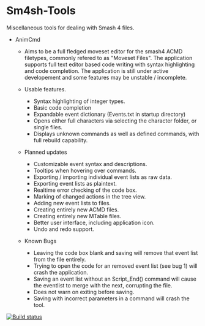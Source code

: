 Sm4sh-Tools
===========

Miscellaneous tools for dealing with Smash 4 files.

- AnimCmd
  - Aims to be a full fledged moveset editor for the smash4 ACMD filetypes, commonly refered to as "Moveset Files". The application supports full text editor based code writing with syntax highlighting and code completion. The application is still under active developement and some features may be unstable / incomplete.
  - Usable features.
    - Syntax highlighting of integer types.
    - Basic code completion
    - Expandable event dictionary (Events.txt in startup directory)
    - Opens either full characters via selecting the character folder, or single files.
    - Displays unknown commands as well as defined commands, with full rebuild capability.
  
  - Planned updates
    - Customizable event syntax and descriptions.
    - Tooltips when hovering over commands.
    - Exporting / importing individual event lists as raw data.
    - Exporting event lists as plaintext.
    - Realtime error checking of the code box.
    - Marking of changed actions in the tree view.
    - Adding new event lists to files.
    - Creating entirely new ACMD files.
    - Creating entirely new MTable files.
    - Better user interface, including application icon.
    - Undo and redo support.

  - Known Bugs
    - Leaving the code box blank and saving will remove that event list from the file entirely.
    - Trying to open the code for an removed event list (see bug 1) will crash the application.
    - Saving an event list without an Script_End() command will cause the eventlist to merge with the next, corrupting the file.
    - Does not warn on exiting before saving.
    - Saving with incorrect parameters in a command will crash the tool.

[![Build status](https://ci.appveyor.com/api/projects/status/e6q6vbdgjs4eoop5?svg=true)](https://ci.appveyor.com/project/Sammi-Husky/sm4sh-tools)
